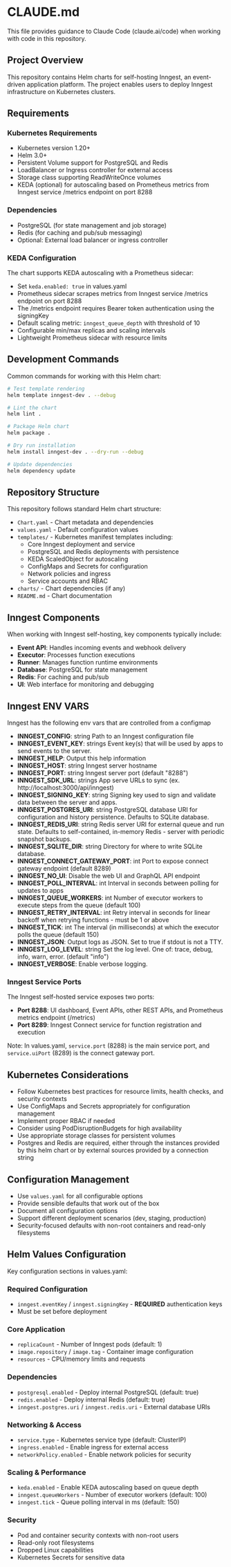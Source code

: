 # CLAUDE.md

This file provides guidance to Claude Code (claude.ai/code) when working with code in this repository.

## Project Overview

This repository contains Helm charts for self-hosting Inngest, an event-driven application platform. The project enables users to deploy Inngest infrastructure on Kubernetes clusters.

## Requirements

### Kubernetes Requirements

- Kubernetes version 1.20+
- Helm 3.0+
- Persistent Volume support for PostgreSQL and Redis
- LoadBalancer or Ingress controller for external access
- Storage class supporting ReadWriteOnce volumes
- KEDA (optional) for autoscaling based on Prometheus metrics from Inngest service /metrics endpoint on port 8288

### Dependencies

- PostgreSQL (for state management and job storage)
- Redis (for caching and pub/sub messaging)
- Optional: External load balancer or ingress controller

### KEDA Configuration

The chart supports KEDA autoscaling with a Prometheus sidecar:

- Set `keda.enabled: true` in values.yaml
- Prometheus sidecar scrapes metrics from Inngest service /metrics endpoint on port 8288
- The /metrics endpoint requires Bearer token authentication using the signingKey
- Default scaling metric: `inngest_queue_depth` with threshold of 10
- Configurable min/max replicas and scaling intervals
- Lightweight Prometheus sidecar with resource limits

## Development Commands

Common commands for working with this Helm chart:

```bash
# Test template rendering
helm template inngest-dev . --debug

# Lint the chart
helm lint .

# Package Helm chart
helm package .

# Dry run installation
helm install inngest-dev . --dry-run --debug

# Update dependencies
helm dependency update
```

## Repository Structure

This repository follows standard Helm chart structure:

- `Chart.yaml` - Chart metadata and dependencies
- `values.yaml` - Default configuration values
- `templates/` - Kubernetes manifest templates including:
  - Core Inngest deployment and service
  - PostgreSQL and Redis deployments with persistence
  - KEDA ScaledObject for autoscaling
  - ConfigMaps and Secrets for configuration
  - Network policies and ingress
  - Service accounts and RBAC
- `charts/` - Chart dependencies (if any)
- `README.md` - Chart documentation

## Inngest Components

When working with Inngest self-hosting, key components typically include:

- **Event API**: Handles incoming events and webhook delivery
- **Executor**: Processes function executions
- **Runner**: Manages function runtime environments
- **Database**: PostgreSQL for state management
- **Redis**: For caching and pub/sub
- **UI**: Web interface for monitoring and debugging

## Inngest ENV VARS

Inngest has the following env vars that are controlled from a configmap

- **INNGEST_CONFIG**: string Path to an Inngest configuration file
- **INNGEST_EVENT_KEY**: strings Event key(s) that will be used by apps to send events to the server.
- **INNGEST_HELP**: Output this help information
- **INNGEST_HOST**: string Inngest server hostname
- **INNGEST_PORT**: string Inngest server port (default "8288")
- **INNGEST_SDK_URL**: strings App serve URLs to sync (ex. http://localhost:3000/api/inngest)
- **INNGEST_SIGNING_KEY**: string Signing key used to sign and validate data between the server and apps.
- **INNGEST_POSTGRES_URI**: string PostgreSQL database URI for configuration and history persistence. Defaults to SQLite database.
- **INNGEST_REDIS_URI**: string Redis server URI for external queue and run state. Defaults to self-contained, in-memory Redis - server with periodic snapshot backups.
- **INNGEST_SQLITE_DIR**: string Directory for where to write SQLite database.
- **INNGEST_CONNECT_GATEWAY_PORT**: int Port to expose connect gateway endpoint (default 8289)
- **INNGEST_NO_UI**: Disable the web UI and GraphQL API endpoint
- **INNGEST_POLL_INTERVAL**: int Interval in seconds between polling for updates to apps
- **INNGEST_QUEUE_WORKERS**: int Number of executor workers to execute steps from the queue (default 100)
- **INNGEST_RETRY_INTERVAL**: int Retry interval in seconds for linear backoff when retrying functions - must be 1 or above
- **INNGEST_TICK**: int The interval (in milliseconds) at which the executor polls the queue (default 150)
- **INNGEST_JSON**: Output logs as JSON. Set to true if stdout is not a TTY.
- **INNGEST_LOG_LEVEL**: string Set the log level. One of: trace, debug, info, warn, error. (default "info")
- **INNGEST_VERBOSE**: Enable verbose logging.

### Inngest Service Ports

The Inngest self-hosted service exposes two ports:

- **Port 8288**: UI dashboard, Event APIs, other REST APIs, and Prometheus metrics endpoint (/metrics)
- **Port 8289**: Inngest Connect service for function registration and execution

Note: In values.yaml, `service.port` (8288) is the main service port, and `service.uiPort` (8289) is the connect gateway port.

## Kubernetes Considerations

- Follow Kubernetes best practices for resource limits, health checks, and security contexts
- Use ConfigMaps and Secrets appropriately for configuration management
- Implement proper RBAC if needed
- Consider using PodDisruptionBudgets for high availability
- Use appropriate storage classes for persistent volumes
- Postgres and Redis are required, either through the instances provided by this helm chart or by external sources provided by a connection string

## Configuration Management

- Use `values.yaml` for all configurable options
- Provide sensible defaults that work out of the box
- Document all configuration options
- Support different deployment scenarios (dev, staging, production)
- Security-focused defaults with non-root containers and read-only filesystems

## Helm Values Configuration

Key configuration sections in values.yaml:

### Required Configuration
- `inngest.eventKey` / `inngest.signingKey` - **REQUIRED** authentication keys
- Must be set before deployment

### Core Application
- `replicaCount` - Number of Inngest pods (default: 1)
- `image.repository` / `image.tag` - Container image configuration
- `resources` - CPU/memory limits and requests

### Dependencies
- `postgresql.enabled` - Deploy internal PostgreSQL (default: true)
- `redis.enabled` - Deploy internal Redis (default: true)
- `inngest.postgres.uri` / `inngest.redis.uri` - External database URIs

### Networking & Access
- `service.type` - Kubernetes service type (default: ClusterIP)
- `ingress.enabled` - Enable ingress for external access
- `networkPolicy.enabled` - Enable network policies for security

### Scaling & Performance
- `keda.enabled` - Enable KEDA autoscaling based on queue depth
- `inngest.queueWorkers` - Number of executor workers (default: 100)
- `inngest.tick` - Queue polling interval in ms (default: 150)

### Security
- Pod and container security contexts with non-root users
- Read-only root filesystems
- Dropped Linux capabilities
- Kubernetes Secrets for sensitive data
